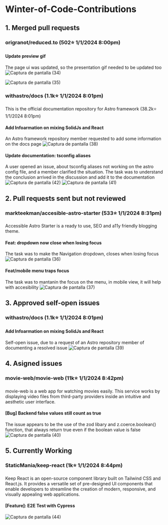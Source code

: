 ﻿# Winter-of-Code-Contributions
 
## 1. Merged pull requests 

### origranot/reduced.to (502⭐ 1/1/2024 8:00pm)
#### Update preview gif 
The page ui was updated, so the presentation gif needed to be updated too
![Captura de pantalla (34)](https://github.com/gsi-kevincarrera/Winter-of-Code-Contributions/assets/144747596/9e3e761b-d791-4e51-b80a-f12eeb89effd)

![Captura de pantalla (35)](https://github.com/gsi-kevincarrera/Winter-of-Code-Contributions/assets/144747596/b8f9f433-12fb-4b8b-afd1-916d3a319725)

### withastro/docs (1.1k⭐ 1/1/2024 8:01pm)
This is the official documentation repository for Astro framework (38.2k⭐ 1/1/2024 8:01pm)

#### Add Infoarmation on mixing SolidJs and React 
An Astro framework repository member requested to add some information on the docs page
![Captura de pantalla (38)](https://github.com/gsi-kevincarrera/Winter-of-Code-Contributions/assets/144747596/0898f6c9-7973-409e-9869-fe322a7a2039)

#### Update documentation: tsconfig aliases
A user opened an issue, about tsconfig aliases not working on the astro config file, and a member clarified the situation. The task was to understand the conclusion arrived
in the discussion and add it to the documentation
![Captura de pantalla (42)](https://github.com/gsi-kevincarrera/Winter-of-Code-Contributions/assets/144747596/6760eb1f-de21-4050-8bba-5610ac7f9b20)
![Captura de pantalla (41)](https://github.com/gsi-kevincarrera/Winter-of-Code-Contributions/assets/144747596/47887eb9-9ee9-4b52-8c1b-44b522c4ee89)

## 2. Pull requests sent but not reviewed

### markteekman/accesible-astro-starter (533⭐ 1/1/2024 8:31pm)
Accessible Astro Starter is a ready to use, SEO and a11y friendly blogging theme.

#### Feat: dropdown now close when losing focus
The task was to make the Navigation dropdown, closes when losing focus
![Captura de pantalla (36)](https://github.com/gsi-kevincarrera/Winter-of-Code-Contributions/assets/144747596/2da79635-f09a-4d44-a5d0-509b860fd5dd)

#### Feat/mobile menu traps focus
The task was to mantanin the focus on the menu, in mobile view, it will help with accesibility
![Captura de pantalla (37)](https://github.com/gsi-kevincarrera/Winter-of-Code-Contributions/assets/144747596/ad0c5abe-d808-4c4f-9c70-79cb5e793e38)

## 3. Approved self-open issues 

### withastro/docs (1.1k⭐ 1/1/2024 8:01pm)

#### Add Infoarmation on mixing SolidJs and React 
Self-open issue, due to a request of an Astro repository member of documenting a resolved issue
![Captura de pantalla (39)](https://github.com/gsi-kevincarrera/Winter-of-Code-Contributions/assets/144747596/67f44665-4881-447f-893f-d3ba75fa7691)

## 4. Asigned issues

### movie-web/movie-web (11k⭐ 1/1/2024 8:42pm)
movie-web is a web app for watching movies easily.
This service works by displaying video files from third-party providers inside an intuitive and aesthetic user interface.

#### [Bug] Backend false values still count as true
The issue appears to be the use of the zod libary and z.coerce.boolean() function, that always return true even if the boolean value is false
![Captura de pantalla (40)](https://github.com/gsi-kevincarrera/Winter-of-Code-Contributions/assets/144747596/28c0207a-38b9-4825-a067-5731b160d090)

## 5. Currently Working

### StaticMania/keep-react (1k⭐ 1/1/2024 8:44pm)
Keep React is an open-source component library built on Tailwind CSS and React.js. It provides a versatile set of pre-designed UI components that enable developers to streamline the creation of modern, responsive, and visually appealing web applications.

#### [Feature]: E2E Test with Cypress
![Captura de pantalla (44)](https://github.com/gsi-kevincarrera/Winter-of-Code-Contributions/assets/144747596/eeb307fb-f847-4cbc-860e-8944671c66fc)


